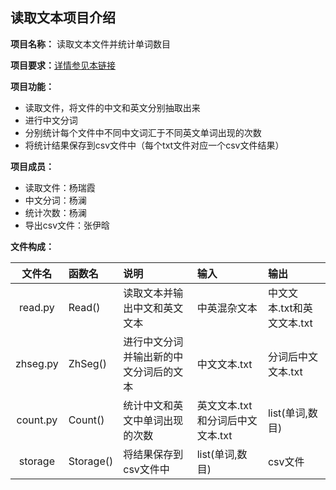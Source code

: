 ## 读取文本项目介绍 ##
**项目名称：** 读取文本文件并统计单词数目

**项目要求：**[详情参见本链接](https://github.com/superxiaoqiang/blcu_py_nlp/blob/master/week4_Python_Basics_3.md)

**项目功能：**
- 读取文件，将文件的中文和英文分别抽取出来
- 进行中文分词
- 分别统计每个文件中不同中文词汇于不同英文单词出现的次数
- 将统计结果保存到csv文件中（每个txt文件对应一个csv文件结果）

**项目成员：**
- 读取文件：杨瑞霞
- 中文分词：杨澜
- 统计次数：杨澜
- 导出csv文件：张伊晗

**文件构成：**

| 文件名 | 函数名 | 说明 | 输入 | 输出 |
| :---: | :--- | :--- | :--- | :--- |
| read.py | Read() | 读取文本并输出中文和英文文本 | 中英混杂文本 | 中文文本.txt和英文文本.txt|
| zhseg.py | ZhSeg() | 进行中文分词并输出新的中文分词后的文本 | 中文文本.txt | 分词后中文文本.txt |
| count.py | Count() | 统计中文和英文中单词出现的次数 | 英文文本.txt和分词后中文文本.txt | list(单词,数目)|
| storage | Storage() | 将结果保存到csv文件中 | list(单词,数目) | csv文件 |
